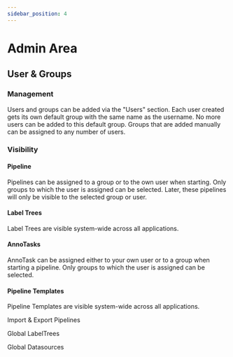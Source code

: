 ```yaml
---
sidebar_position: 4
---
```


# Admin Area

## User & Groups

### Management

Users and groups can be added via the \"Users\" section. Each user
created gets its own default group with the same name as the username.
No more users can be added to this default group. Groups that are added
manually can be assigned to any number of users.

### Visibility

#### Pipeline

Pipelines can be assigned to a group or to the own user when starting.
Only groups to which the user is assigned can be selected. Later, these
pipelines will only be visible to the selected group or user.

#### Label Trees

Label Trees are visible system-wide across all applications.

#### AnnoTasks

AnnoTask can be assigned either to your own user or to a group when
starting a pipeline. Only groups to which the user is assigned can be
selected.

#### Pipeline Templates

Pipeline Templates are visible system-wide across all applications.

Import & Export Pipelines

Global LabelTrees

Global Datasources
